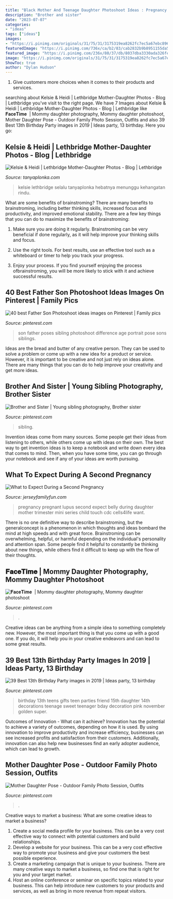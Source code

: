 ```yaml
---
title: "Black Mother And Teenage Daughter Photoshoot Ideas : Pregnancy Pregnant Lupus Second Expect Belly During Daughter Mother Trimester Mini Series Child Touch Cdc Cells4life Want"
description: "Brother and sister"
date: "2023-07-07"
categories:
- "ideas"
tags: ["ideas"]
images:
- "https://i.pinimg.com/originals/31/75/31/3175319ea8262fc7ec5a67ebc896565e.jpg"
featuredImage: "https://i.pinimg.com/736x/ca/b2/83/cab2832b9b8951155da5bc5f93ab5958.jpg"
featured_image: "https://i.pinimg.com/236x/80/37/db/8037dba3330ada326fecf7524c06b213.jpg?b=t"
image: "https://i.pinimg.com/originals/31/75/31/3175319ea8262fc7ec5a67ebc896565e.jpg"
ShowToc: true
author: "Dylan Hudson"
---
```



1. Give customers more choices when it comes to their products and services.

	

		
searching about Kelsie &amp; Heidi | Lethbridge Mother-Daughter Photos - Blog | Lethbridge you've visit to the right page. We have 7 Images about Kelsie &amp; Heidi | Lethbridge Mother-Daughter Photos - Blog | Lethbridge like 𝐅𝐚𝐜𝐞𝐓𝐢𝐦𝐞 ️ | Mommy daughter photography, Mommy daughter photoshoot, Mother Daughter Pose - Outdoor Family Photo Session, Outfits and also 39 Best 13th Birthday Party images in 2019 | Ideas party, 13 birthday. Here you go:
		
    
## Kelsie &amp; Heidi | Lethbridge Mother-Daughter Photos - Blog | Lethbridge

<img loading=lazy src="https://www.tanyaplonka.com/blog/images/2011/1110/1009-kelsie-heidi/kelsie-mother-daughter-lethbridge-01.jpg" onerror="this.onerror=null;this.src='https://tse4.mm.bing.net/th?id=OIP.oRtfQM7HWvm2DkPm5HKu6QHaE8&amp;pid=15.1';" alt="Kelsie &amp; Heidi | Lethbridge Mother-Daughter Photos - Blog | Lethbridge">

_Source: tanyaplonka.com_

>kelsie lethbridge selalu tanyaplonka hebatnya menunggu kehangatan rindu. 

	

What are some benefits of brainstroming?
There are many benefits to brainstroming, including better thinking skills, increased focus and productivity, and improved emotional stability. There are a few key things that you can do to maximize the benefits of brainstroming:
1. Make sure you are doing it regularly. Brainstroming can be very beneficial if done regularly, as it will help improve your thinking skills and focus.

2. Use the right tools. For best results, use an effective tool such as a whiteboard or timer to help you track your progress.

3. Enjoy your process. If you find yourself enjoying the process ofbrainstroming, you will be more likely to stick with it and achieve successful results.

    
## 40 Best Father Son Photoshoot Ideas Images On Pinterest | Family Pics

<img loading=lazy src="https://i.pinimg.com/736x/e3/62/23/e36223d3524696566bbfb7622352d8fb.jpg" onerror="this.onerror=null;this.src='https://tse2.mm.bing.net/th?id=OIP.3rFQ_18u-BGhPFUc4qIYewDJE2&amp;pid=15.1';" alt="40 best Father Son Photoshoot ideas images on Pinterest | Family pics">

_Source: pinterest.com_

>son father poses sibling photoshoot difference age portrait pose sons siblings. 

	

Ideas are the bread and butter of any creative person. They can be used to solve a problem or come up with a new idea for a product or service. However, it is important to be creative and not just rely on ideas alone. There are many things that you can do to help improve your creativity and get more ideas.

    
## Brother And Sister | Young Sibling Photography, Brother Sister

<img loading=lazy src="https://i.pinimg.com/originals/1d/47/71/1d47711690ebc07aec7247e679ecfdce.jpg" onerror="this.onerror=null;this.src='https://tse4.mm.bing.net/th?id=OIP.Osl8qBSkwGh36PAaWVA1hwHaLG&amp;pid=15.1';" alt="Brother and Sister | Young sibling photography, Brother sister">

_Source: pinterest.com_

>sibling. 

	

Invention ideas come from many sources. Some people get their ideas from listening to others, while others come up with ideas on their own. The best way to get invention ideas is to keep a notebook and write down every idea that comes to mind. Then, when you have some time, you can go through your notebook and see if any of your ideas are worth pursuing.

    
## What To Expect During A Second Pregnancy

<img loading=lazy src="https://www.jerseyfamilyfun.com/wp-content/uploads/2020/02/black-daughter-touch-black-pregnant-mother-belly-580x870.png" onerror="this.onerror=null;this.src='https://tse4.mm.bing.net/th?id=OIP.HhXJsXEsQZAH_Ht5-wmzRQHaLH&amp;pid=15.1';" alt="What to Expect During a Second Pregnancy">

_Source: jerseyfamilyfun.com_

>pregnancy pregnant lupus second expect belly during daughter mother trimester mini series child touch cdc cells4life want. 

	

There is no one definitive way to describe brainstroming, but the generalconcept is a phenomenon in which thoughts and ideas bombard the mind at high speeds and with great force. Brainstroming can be overwhelming, helpful, or harmful depending on the individual's personality and attention span. Some people find it helpful to constantly be thinking about new things, while others find it difficult to keep up with the flow of their thoughts.

    
## 𝐅𝐚𝐜𝐞𝐓𝐢𝐦𝐞 ️ | Mommy Daughter Photography, Mommy Daughter Photoshoot

<img loading=lazy src="https://i.pinimg.com/originals/31/75/31/3175319ea8262fc7ec5a67ebc896565e.jpg" onerror="this.onerror=null;this.src='https://tse2.mm.bing.net/th?id=OIP.Q5lNAkZLJu_6nvueSDwGZAHaKK&amp;pid=15.1';" alt="𝐅𝐚𝐜𝐞𝐓𝐢𝐦𝐞 ️ | Mommy daughter photography, Mommy daughter photoshoot">

_Source: pinterest.com_

>. 

	

Creative ideas can be anything from a simple idea to something completely new. However, the most important thing is that you come up with a good one. If you do, it will help you in your creative endeavors and can lead to some great results.

    
## 39 Best 13th Birthday Party Images In 2019 | Ideas Party, 13 Birthday

<img loading=lazy src="https://i.pinimg.com/236x/80/37/db/8037dba3330ada326fecf7524c06b213.jpg?b=t" onerror="this.onerror=null;this.src='https://tse2.mm.bing.net/th?id=OIP.Ap0Iu4FmbyHQzAJ4_itxdwAAAA&amp;pid=15.1';" alt="39 Best 13th Birthday Party images in 2019 | Ideas party, 13 birthday">

_Source: pinterest.com_

>birthday 13th teens gifts teen parties friend 15th daughter 14th decorations teenage sweet teenager bday decoration pink november golden super. 

	

Outcomes of Innovation - What can it achieve?
Innovation has the potential to achieve a variety of outcomes, depending on how it is used. By using innovation to improve productivity and increase efficiency, businesses can see increased profits and satisfaction from their customers. Additionally, innovation can also help new businesses find an early adopter audience, which can lead to growth.

    
## Mother Daughter Pose - Outdoor Family Photo Session, Outfits

<img loading=lazy src="https://i.pinimg.com/736x/ca/b2/83/cab2832b9b8951155da5bc5f93ab5958.jpg" onerror="this.onerror=null;this.src='https://tse1.mm.bing.net/th?id=OIP.eH-gjKDn1KZw9p8DjLCtIAHaKk&amp;pid=15.1';" alt="Mother Daughter Pose - Outdoor Family Photo Session, Outfits">

_Source: pinterest.com_

>. 

	

Creative ways to market a business: What are some creative ideas to market a business?
1. Create a social media profile for your business. This can be a very cost effective way to connect with potential customers and build relationships.
2. Develop a website for your business. This can be a very cost effective way to promote your business and give your customers the best possible experience.
3. Create a marketing campaign that is unique to your business. There are many creative ways to market a business, so find one that is right for you and your target market.
4. Host an online conference or seminar on specific topics related to your business. This can help introduce new customers to your products and services, as well as bring in more revenue from repeat visitors.

